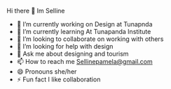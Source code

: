 Hi there 👋 Im Selline

- 🔭 I’m currently working on Design at Tunapnda
- 🌱 I’m currently learning At Tunapanda Institute
- 👯 I’m looking to collaborate on working with others
- 🤔 I’m looking for help with design
- 💬 Ask me about designing and tourism
- 📫 How to reach me Sellinepamela@gmail.com
- 😄 Pronouns she/her 
- ⚡ Fun fact I like collaboration


